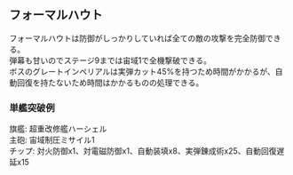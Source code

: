 ## フォーマルハウト

フォーマルハウトは防御がしっかりしていれば全ての敵の攻撃を完全防御できる。  
弾幕も甘いのでステージ9までは宙域1で全機撃破できる。  
ボスのグレートインペリアルは実弾カット45%を持つため時間がかかるが、自動回復を持たないため時間はかかるものの処理できる。  

### 単艦突破例

旗艦: 超重改修艦ハーシェル  
主砲: 宙域制圧ミサイル1  
チップ: 対火防御x1、対電磁防御x1、自動装填x8、実弾錬成術x25、自動回復遅延x15  
